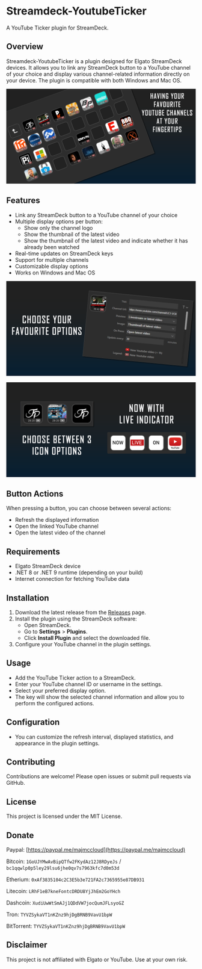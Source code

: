 # Streamdeck-YoutubeTicker

A YouTube Ticker plugin for StreamDeck.

## Overview

Streamdeck-YoutubeTicker is a plugin designed for Elgato StreamDeck devices. It allows you to link any StreamDeck button to a YouTube channel of your choice and display various channel-related information directly on your device. The plugin is compatible with both Windows and Mac OS.

![Preview](Assets/1-preview.png)

## Features

- Link any StreamDeck button to a YouTube channel of your choice
- Multiple display options per button:
  - Show only the channel logo
  - Show the thumbnail of the latest video
  - Show the thumbnail of the latest video and indicate whether it has already been watched
- Real-time updates on StreamDeck keys
- Support for multiple channels
- Customizable display options
- Works on Windows and Mac OS

![Preview](Assets/2-preview.png)

![Preview](Assets/3-preview.png)

## Button Actions

When pressing a button, you can choose between several actions:
- Refresh the displayed information
- Open the linked YouTube channel
- Open the latest video of the channel

## Requirements

- Elgato StreamDeck device
- .NET 8 or .NET 9 runtime (depending on your build)
- Internet connection for fetching YouTube data

## Installation

1. Download the latest release from the [Releases](https://github.com/MajMcCloud/Streamdeck-YoutubeTicker/releases) page.
2. Install the plugin using the StreamDeck software:
   - Open StreamDeck.
   - Go to __Settings__ > __Plugins__.
   - Click __Install Plugin__ and select the downloaded file.
3. Configure your YouTube channel in the plugin settings.

## Usage

- Add the YouTube Ticker action to a StreamDeck.
- Enter your YouTube channel ID or username in the settings.
- Select your preferred display option.
- The key will show the selected channel information and allow you to perform the configured actions.

## Configuration

- You can customize the refresh interval, displayed statistics, and appearance in the plugin settings.

## Contributing

Contributions are welcome! Please open issues or submit pull requests via GitHub.

## License

This project is licensed under the MIT License.

## Donate

Paypal: [https://paypal.me/majmccloud](https://paypal.me/majmccloud)

Bitcoin: `1GoUJYMwAvBipQTfw2FKydAz12J8RDyeJs` / `bc1qqwlp0p5ley29lsu6jhe0qv7s7963kfc7d0m53d`

Etherium: `0xAf3835104c2C3E5b3e721FA2c7365955e87DB931`

Litecoin: `LRhF1eB7kneFontcDRDU8YjJhEm2GoYHch`

Dashcoin: `XudiUwWtSmAJj1QDdVW7jocQumJFLsyoGZ`

Tron: `TYVZSykaVT1nKZnz9hjDgBRNB9VavU1bpW`

BitTorrent: `TYVZSykaVT1nKZnz9hjDgBRNB9VavU1bpW`

## Disclaimer

This project is not affiliated with Elgato or YouTube. Use at your own risk.
